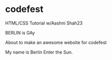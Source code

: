 # codefest
HTML/CSS Tutorial w/Aashni Shah23

BERLIN is GAy

About to make an awesome website for codefest

<head>

My name is Berlin
Enter the Sun. 
